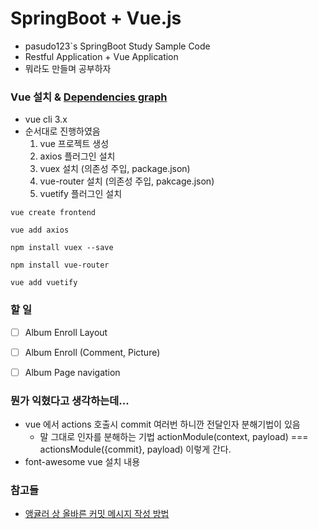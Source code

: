 # SpringBoot + Vue.js
* pasudo123`s SpringBoot Study Sample Code
* Restful Application + Vue Application
* 뭐라도 만들며 공부하자

### Vue 설치 & [Dependencies graph](https://github.com/pasudo123/pasudo123-spring-boot-app/network/dependencies)
* vue cli 3.x
* 순서대로 진행하였음
  1. vue 프로젝트 생성
  2. axios 플러그인 설치
  3. vuex 설치 (의존성 주입, package.json)
  4. vue-router 설치 (의존성 주입, pakcage.json)
  5. vuetify 플러그인 설치

```code
vue create frontend

vue add axios

npm install vuex --save

npm install vue-router

vue add vuetify
```

### 할 일
- [ ] Album Enroll Layout
- [ ] Album Enroll (Comment, Picture)
- [ ] Album Page navigation


### 뭔가 익혔다고 생각하는데...
- vue 에서 actions 호출시 commit 여러번 하니깐 전달인자 분해기법이 있음
  - 말 그대로 인자를 분해하는 기법 actionModule(context, payload) === actionsModule({commit}, payload) 이렇게 간다.
- font-awesome vue 설치 내용

### 참고들
- [앵귤러 상 올바른 커밋 메시지 작성 방법](https://github.com/angular/angular/blob/master/CONTRIBUTING.md#-commit-message-guidelines)
